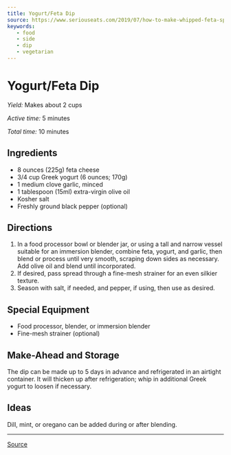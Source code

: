 ```yaml
---
title: Yogurt/Feta Dip
source: https://www.seriouseats.com/2019/07/how-to-make-whipped-feta-spread-dip.html
keywords:
   - food
   - side
   - dip
   - vegetarian
---
```


# Yogurt/Feta Dip

*Yield:* Makes about 2 cups

*Active time:* 5 minutes

*Total time:* 10 minutes

## Ingredients

* 8 ounces (225g) feta cheese
* 3/4 cup Greek yogurt (6 ounces; 170g)
* 1 medium clove garlic, minced
* 1 tablespoon (15ml) extra-virgin olive oil
* Kosher salt
* Freshly ground black pepper (optional)

## Directions

1. In a food processor bowl or blender jar, or using a tall and narrow vessel suitable for an immersion blender, combine feta, yogurt, and garlic, then blend or process until very smooth, scraping down sides as necessary. Add olive oil and blend until incorporated.
2. If desired, pass spread through a fine-mesh strainer for an even silkier texture.
3. Season with salt, if needed, and pepper, if using, then use as desired.

## Special Equipment

* Food processor, blender, or immersion blender
* Fine-mesh strainer (optional)

## Make-Ahead and Storage

The dip can be made up to 5 days in advance and refrigerated in an airtight container. It will thicken up after refrigeration; whip in additional Greek yogurt to loosen if necessary.

## Ideas

Dill, mint, or oregano can be added during or after blending.

----

[Source](https://www.seriouseats.com/2019/07/how-to-make-whipped-feta-spread-dip.html)
